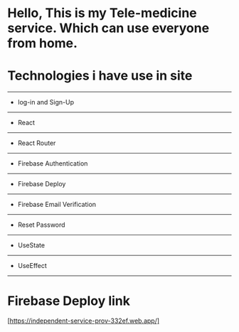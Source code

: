 # Hello, This is my Tele-medicine service. Which can use everyone from home.

# Technologies i have use in site
***
* log-in and Sign-Up
***
* React
***
* React Router
***
* Firebase Authentication
***
* Firebase Deploy
***
* Firebase Email Verification
***
* Reset Password
***
* UseState
***
* UseEffect
***

# Firebase Deploy link

[https://independent-service-prov-332ef.web.app/]




